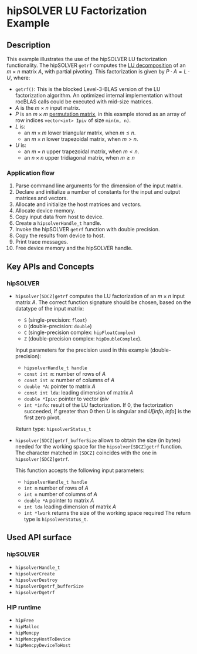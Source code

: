 # hipSOLVER LU Factorization Example

## Description
This example illustrates the use of the hipSOLVER LU factorization functionality. The hipSOLVER `getrf` computes the [LU decomposition](https://en.wikipedia.org/wiki/LU_decomposition) of an $m \times n$ matrix $A$, with partial pivoting. This factorization is given by $P \cdot A = L \cdot U$, where:
- `getrf()`: This is the blocked Level-3-BLAS version of the LU factorization algorithm. An optimized internal implementation without rocBLAS calls could be executed with mid-size matrices.
- $A$ is the $m \times n$ input matrix.
- $P$ is an $m \times m$ [permutation matrix](https://en.wikipedia.org/wiki/Permutation_matrix), in this example stored as an array of row indices `vector<int> Ipiv` of size `min(m, n)`.
- $L$ is:
  - an $m \times m$ lower triangular matrix, when $m \leq n$.
  - an $m \times n$ lower trapezoidal matrix, when $` m > n `$.
- $U$ is:
  - an $m \times n$ upper trapezoidal matrix, when $` m < n `$.
  - an $n \times n$ upper tridiagonal matrix, when $m \geq n$

### Application flow
1. Parse command line arguments for the dimension of the input matrix.
2. Declare and initialize a number of constants for the input and output matrices and vectors.
3. Allocate and initialize the host matrices and vectors.
4. Allocate device memory.
5. Copy input data from host to device.
6. Create a `hipsolverHandle_t` handle.
7. Invoke the hipSOLVER `getrf` function with double precision.
8. Copy the results from device to host.
9. Print trace messages.
10. Free device memory and the hipSOLVER handle.

## Key APIs and Concepts
### hipSOLVER
- `hipsolver[SDCZ]getrf` computes the LU factorization of an $m \times n$ input matrix $A$. The correct function signature should be chosen, based on the datatype of the input matrix:
  - `S` (single-precision: `float`)
  - `D` (double-precision: `double`)
  - `C` (single-precision complex: `hipFloatComplex`)
  - `Z` (double-precision complex: `hipDoubleComplex`).


  Input parameters for the precision used in this example (double-precision):
  - `hipsolverHandle_t handle`
  - `const int m`: number of rows of $A$
  - `const int n`: number of columns of $A$
  - `double *A`: pointer to matrix $A$
  - `const int lda`: leading dimension of matrix $A$
  - `double *Ipiv`: pointer to vector $Ipiv$
  - `int *info`: result of the LU factorization. If 0, the factorization succeeded, if greater than 0 then $U$ is singular and $U[info,info]$ is the first zero pivot.

  Return type: `hipsolverStatus_t`

- `hipsolver[SDCZ]getrf_bufferSize` allows to obtain the size (in bytes) needed for the working space for the `hipsolver[SDCZ]getrf` function. The character matched in `[SDCZ]` coincides with the one in `hipsolver[SDCZ]getrf`.

  This function accepts the following input parameters:
  - `hipsolverHandle_t handle`
  - `int m` number of rows of $A$
  - `int n` number of columns of $A$
  - `double *A` pointer to matrix $A$
  - `int lda` leading dimension of matrix $A$
  - `int *lwork` returns the size of the working space required
    The return type is `hipsolverStatus_t`.

## Used API surface
### hipSOLVER
- `hipsolverHandle_t`
- `hipsolverCreate`
- `hipsolverDestroy`
- `hipsolverDgetrf_bufferSize`
- `hipsolverDgetrf`

### HIP runtime
- `hipFree`
- `hipMalloc`
- `hipMemcpy`
- `hipMemcpyHostToDevice`
- `hipMemcpyDeviceToHost`
